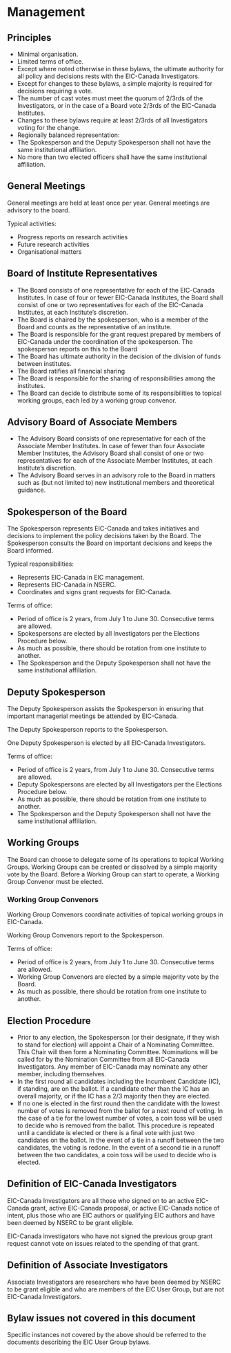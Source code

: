 # Management

## Principles
- Minimal organisation.
- Limited terms of office.
- Except where noted otherwise in these bylaws, the ultimate authority for all policy and decisions rests with the EIC-Canada Investigators.
- Except for changes to these bylaws, a simple majority is required for decisions requiring a vote.
- The number of cast votes must meet the quorum of 2/3rds of the Investigators, or in the case of a Board vote 2/3rds of the EIC-Canada Institutes.
- Changes to these bylaws require at least 2/3rds of all Investigators voting for the change.
- Regionally balanced representation:
- The Spokesperson and the Deputy Spokesperson shall not have the same institutional affiliation.
- No more than two elected officers shall have the same institutional affiliation.

## General Meetings

General meetings are held at least once per year. General meetings are advisory to the board.

Typical activities:
- Progress reports on research activities
- Future research activities
- Organisational matters

## Board of Institute Representatives
- The Board consists of one representative for each of the EIC-Canada Institutes. In case of four or fewer EIC-Canada Institutes, the Board shall consist of one or two representatives for each of the EIC-Canada Institutes, at each Institute’s discretion.
- The Board is chaired by the spokesperson, who is a member of the Board and counts as the representative of an institute.
- The Board is responsible for the grant request prepared by members of EIC-Canada under the coordination of the spokesperson. The spokesperson reports on this to the Board
- The Board has ultimate authority in the decision of the division of funds between institutes.
- The Board ratifies all financial sharing
- The Board is responsible for the sharing of responsibilities among the institutes.
- The Board can decide to distribute some of its responsibilities to topical working groups, each led by a working group convenor.

## Advisory Board of Associate Members
- The Advisory Board consists of one representative for each of the Associate Member Institutes. In case of fewer than four Associate Member Institutes, the Advisory Board shall consist of one or two representatives for each of the Associate Member Institutes, at each Institute’s discretion.
- The Advisory Board serves in an advisory role to the Board in matters such as (but not limited to) new institutional members and theoretical guidance.

## Spokesperson of the Board
The Spokesperson represents EIC-Canada and takes initiatives and decisions to implement the policy decisions taken by the Board. The Spokesperson consults the Board on important decisions and keeps the Board informed.

Typical responsibilities:
- Represents EIC-Canada in EIC management.
- Represents EIC-Canada in NSERC.
- Coordinates and signs grant requests for EIC-Canada.

Terms of office:
- Period of office is 2 years, from July 1 to June 30. Consecutive terms are allowed.
- Spokespersons are elected by all Investigators per the Elections Procedure below.
- As much as possible, there should be rotation from one institute to another.
- The Spokesperson and the Deputy Spokesperson shall not have the same institutional affiliation.

## Deputy Spokesperson
The Deputy Spokesperson assists the Spokesperson in ensuring that important managerial meetings be attended by EIC-Canada.

The Deputy Spokesperson reports to the Spokesperson.

One Deputy Spokesperson is elected by all EIC-Canada Investigators.

Terms of office:
- Period of office is 2 years, from July 1 to June 30. Consecutive terms are allowed.
- Deputy Spokespersons are elected by all Investigators per the Elections Procedure below.
- As much as possible, there should be rotation from one institute to another.
- The Spokesperson and the Deputy Spokesperson shall not have the same institutional affiliation.

## Working Groups
The Board can choose to delegate some of its operations to topical Working Groups. Working Groups can be created or dissolved by a simple majority vote by the Board. Before a Working Group can start to operate, a Working Group Convenor must be elected.

### Working Group Convenors
Working Group Convenors coordinate activities of topical working groups in EIC-Canada.

Working Group Convenors report to the Spokesperson.

Terms of office:
- Period of office is 2 years, from July 1 to June 30. Consecutive terms are allowed.
- Working Group Convenors are elected by a simple majority vote by the Board.
- As much as possible, there should be rotation from one institute to another.

## Election Procedure
- Prior to any election, the Spokesperson (or their designate, if they wish to stand for election) will appoint a Chair of a Nominating Committee. This Chair will then form a Nominating Committee. Nominations will be called for by the Nomination Committee from all EIC-Canada Investigators. Any member of EIC-Canada may nominate any other member, including themselves.
- In the first round all candidates including the Incumbent Candidate (IC), if standing, are on the ballot. If a candidate other than the IC has an overall majority, or if the IC has a 2/3 majority then they are elected.
- If no one is elected in the first round then the candidate with the lowest number of votes is removed from the ballot for a next round of voting. In the case of a tie for the lowest number of votes, a coin toss will be used to decide who is removed from the ballot. This procedure is repeated until a candidate is elected or there is a final vote with just two candidates on the ballot. In the event of a tie in a runoff between the two candidates, the voting is redone. In the event of a second tie in a runoff between the two candidates, a coin toss will be used to decide who is elected.

## Definition of EIC-Canada Investigators
EIC-Canada Investigators are all those who signed on to an active EIC-Canada grant, active EIC-Canada proposal, or active EIC-Canada notice of intent, plus those who are EIC authors or qualifying EIC authors and have been deemed by NSERC to be grant eligible.

EIC-Canada investigators who have not signed the previous group grant request cannot vote on issues related to the spending of that grant.

## Definition of Associate Investigators
Associate Investigators are researchers who have been deemed by NSERC to be grant eligible and who are members of the EIC User Group, but are not EIC-Canada Investigators.

## Bylaw issues not covered in this document 
Specific instances not covered by the above should be referred to the documents describing the EIC User Group bylaws.
